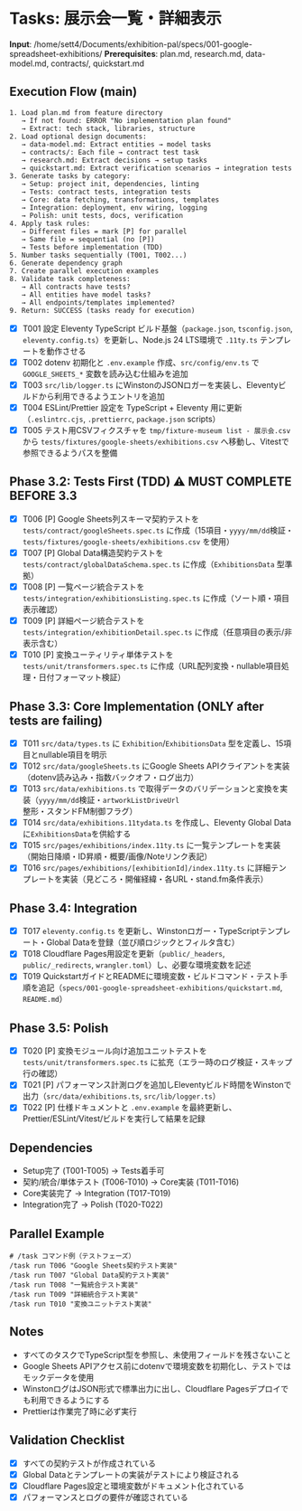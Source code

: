 # Tasks: 展示会一覧・詳細表示

**Input**: /home/sett4/Documents/exhibition-pal/specs/001-google-spreadsheet-exhibitions/
**Prerequisites**: plan.md, research.md, data-model.md, contracts/, quickstart.md

## Execution Flow (main)

```
1. Load plan.md from feature directory
   → If not found: ERROR "No implementation plan found"
   → Extract: tech stack, libraries, structure
2. Load optional design documents:
   → data-model.md: Extract entities → model tasks
   → contracts/: Each file → contract test task
   → research.md: Extract decisions → setup tasks
   → quickstart.md: Extract verification scenarios → integration tests
3. Generate tasks by category:
   → Setup: project init, dependencies, linting
   → Tests: contract tests, integration tests
   → Core: data fetching, transformations, templates
   → Integration: deployment, env wiring, logging
   → Polish: unit tests, docs, verification
4. Apply task rules:
   → Different files = mark [P] for parallel
   → Same file = sequential (no [P])
   → Tests before implementation (TDD)
5. Number tasks sequentially (T001, T002...)
6. Generate dependency graph
7. Create parallel execution examples
8. Validate task completeness:
   → All contracts have tests?
   → All entities have model tasks?
   → All endpoints/templates implemented?
9. Return: SUCCESS (tasks ready for execution)
```

- [x] T001 設定 Eleventy TypeScript ビルド基盤（`package.json`, `tsconfig.json`, `eleventy.config.ts`）を更新し、Node.js 24 LTS環境で `.11ty.ts` テンプレートを動作させる
- [x] T002 dotenv 初期化と `.env.example` 作成、`src/config/env.ts` で `GOOGLE_SHEETS_*` 変数を読み込む仕組みを追加
- [x] T003 `src/lib/logger.ts` にWinstonのJSONロガーを実装し、Eleventyビルドから利用できるようエントリを追加
- [x] T004 ESLint/Prettier 設定を TypeScript + Eleventy 用に更新（`.eslintrc.cjs`, `.prettierrc`, `package.json` scripts）
- [x] T005 テスト用CSVフィクスチャを `tmp/fixture-museum list - 展示会.csv` から `tests/fixtures/google-sheets/exhibitions.csv` へ移動し、Vitestで参照できるようパスを整備

## Phase 3.2: Tests First (TDD) ⚠️ MUST COMPLETE BEFORE 3.3

- [x] T006 [P] Google Sheets列スキーマ契約テストを `tests/contract/googleSheets.spec.ts` に作成（15項目・`yyyy/mm/dd`検証・`tests/fixtures/google-sheets/exhibitions.csv` を使用）
- [x] T007 [P] Global Data構造契約テストを `tests/contract/globalDataSchema.spec.ts` に作成（`ExhibitionsData` 型準拠）
- [x] T008 [P] 一覧ページ統合テストを `tests/integration/exhibitionsListing.spec.ts` に作成（ソート順・項目表示確認）
- [x] T009 [P] 詳細ページ統合テストを `tests/integration/exhibitionDetail.spec.ts` に作成（任意項目の表示/非表示含む）
- [x] T010 [P] 変換ユーティリティ単体テストを `tests/unit/transformers.spec.ts` に作成（URL配列変換・nullable項目処理・日付フォーマット検証）

## Phase 3.3: Core Implementation (ONLY after tests are failing)

- [x] T011 `src/data/types.ts` に `Exhibition`/`ExhibitionsData` 型を定義し、15項目とnullable項目を明示
- [x] T012 `src/data/googleSheets.ts` にGoogle Sheets APIクライアントを実装（dotenv読み込み・指数バックオフ・ログ出力）
- [x] T013 `src/data/exhibitions.ts` で取得データのバリデーションと変換を実装（`yyyy/mm/dd`検証・`artworkListDriveUrl`整形・スタンドFM制御フラグ）
- [x] T014 `src/data/exhibitions.11tydata.ts` を作成し、Eleventy Global Dataに`ExhibitionsData`を供給する
- [x] T015 `src/pages/exhibitions/index.11ty.ts` に一覧テンプレートを実装（開始日降順・ID昇順・概要/画像/Noteリンク表記）
- [x] T016 `src/pages/exhibitions/[exhibitionId]/index.11ty.ts` に詳細テンプレートを実装（見どころ・開催経緯・各URL・stand.fm条件表示）

## Phase 3.4: Integration

- [x] T017 `eleventy.config.ts` を更新し、Winstonロガー・TypeScriptテンプレート・Global Dataを登録（並び順ロジックとフィルタ含む）
- [x] T018 Cloudflare Pages用設定を更新（`public/_headers`, `public/_redirects`, `wrangler.toml`）し、必要な環境変数を記述
- [x] T019 QuickstartガイドとREADMEに環境変数・ビルドコマンド・テスト手順を追記（`specs/001-google-spreadsheet-exhibitions/quickstart.md`, `README.md`）

## Phase 3.5: Polish

- [x] T020 [P] 変換モジュール向け追加ユニットテストを `tests/unit/transformers.spec.ts` に拡充（エラー時のログ検証・スキップ行の確認）
- [x] T021 [P] パフォーマンス計測ログを追加しEleventyビルド時間をWinstonで出力（`src/data/exhibitions.ts`, `src/lib/logger.ts`）
- [x] T022 [P] 仕様ドキュメントと `.env.example` を最終更新し、Prettier/ESLint/Vitest/ビルドを実行して結果を記録

## Dependencies

- Setup完了 (T001-T005) → Tests着手可
- 契約/統合/単体テスト (T006-T010) → Core実装 (T011-T016)
- Core実装完了 → Integration (T017-T019)
- Integration完了 → Polish (T020-T022)

## Parallel Example

```
# /task コマンド例（テストフェーズ）
/task run T006 "Google Sheets契約テスト実装"
/task run T007 "Global Data契約テスト実装"
/task run T008 "一覧統合テスト実装"
/task run T009 "詳細統合テスト実装"
/task run T010 "変換ユニットテスト実装"
```

## Notes

- すべてのタスクでTypeScript型を参照し、未使用フィールドを残さないこと
- Google Sheets APIアクセス前にdotenvで環境変数を初期化し、テストではモックデータを使用
- WinstonログはJSON形式で標準出力に出し、Cloudflare Pagesデプロイでも利用できるようにする
- Prettierは作業完了時に必ず実行

## Validation Checklist

- [x] すべての契約テストが作成されている
- [x] Global Dataとテンプレートの実装がテストにより検証される
- [x] Cloudflare Pages設定と環境変数がドキュメント化されている
- [x] パフォーマンスとログの要件が確認されている
